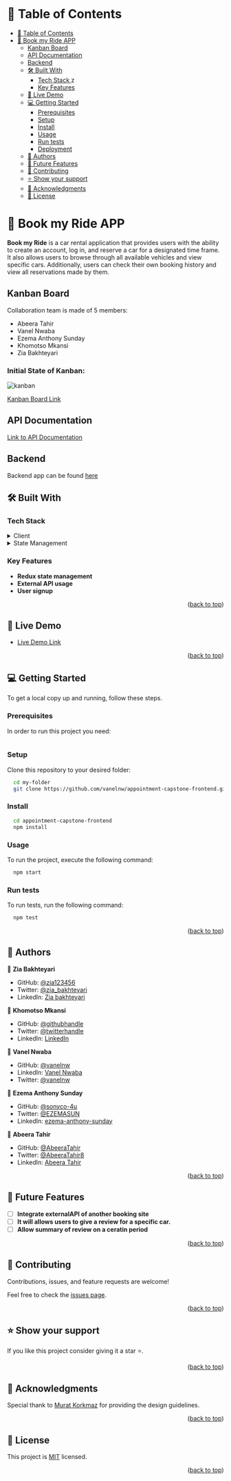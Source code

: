 # 📗 Table of Contents

- [📗 Table of Contents](#-table-of-contents)
- [📖 Book my Ride APP ](#-book-my-ride-api-)
  - [Kanban Board](#kanban-board)
  - [API Documentation](#api-documentation)
  - [Backend](#frontend)
  - [🛠 Built With ](#-built-with-)
    - [Tech Stack ](#tech-stack-)z
    - [Key Features ](#key-features-)
  - [🚀 Live Demo ](#-live-demo-)
  - [💻 Getting Started ](#-getting-started-)
    - [Prerequisites](#prerequisites)
    - [Setup](#setup)
    - [Install](#install)
    - [Usage](#usage)
    - [Run tests](#run-tests)
    - [Deployment](#deployment)
  - [👥 Authors ](#-authors-)
  - [🔭 Future Features ](#-future-features-)
  - [🤝 Contributing ](#-contributing-)
  - [⭐️ Show your support ](#️-show-your-support-)
  - [🙏 Acknowledgments ](#-acknowledgments-)
  - [📝 License ](#-license-)

# 📖 Book my Ride APP <a name="about-project"></a>

**Book my Ride** is a car rental application that provides users with the ability to create an account, log in, and reserve a car for a designated time frame. It also allows users to browse through all available vehicles and view specific cars. Additionally, users can check their own booking history and view all reservations made by them.

## Kanban Board <a name="kanban-board"></a>

Collaboration team is made of 5 members:

- Abeera Tahir
- Vanel Nwaba
- Ezema Anthony Sunday
- Khomotso Mkansi
- Zia Bakhteyari

### Initial State of Kanban:

![kanban](https://user-images.githubusercontent.com/38879488/228954839-ecab1c29-7bad-4338-8b62-68f996f6ce7d.png)

[Kanban Board Link](https://github.com/users/vanelnw/projects/4)

## API Documentation <a name="api-documentation"></a>

[Link to API Documentation](https://documenter.getpostman.com/view/24548009/2s93XsYS33)

## Backend <a name="backend"></a>

Backend app can be found [here](https://github.com/vanelnw/Appointment-Capstone-Backend.git)

## 🛠 Built With <a name="built-with"></a>

### Tech Stack <a name="tech-stack"></a>

<details>
  <summary>Client</summary>
  <ul>
    <li><a href="https://reactjs.org/">React.js</a></li>
  </ul>
</details>

<details>
  <summary>State Management</summary>
  <ul>
     <li><a href="https://redux.org/">Redux</a></li>
  </ul>
</details>

### Key Features <a name="key-features"></a>

- **Redux state management**
- **External API usage**
- **User signup**

<p align="right">(<a href="#readme-top">back to top</a>)</p>

## 🚀 Live Demo <a name="live-demo"></a>

- [Live Demo Link](https://rentyourcar.onrender.com/)

<p align="right">(<a href="#readme-top">back to top</a>)</p>

## 💻 Getting Started <a name="getting-started"></a>

To get a local copy up and running, follow these steps.

### Prerequisites

In order to run this project you need:

```sh

```

### Setup

Clone this repository to your desired folder:

```sh
  cd my-folder
  git clone https://github.com/vanelnw/appointment-capstone-frontend.git
```

### Install

```sh
  cd appointment-capstone-frontend
  npm install
```

### Usage

To run the project, execute the following command:

```sh
  npm start
```

### Run tests

To run tests, run the following command:

```sh
  npm test
```

<p align="right">(<a href="#readme-top">back to top</a>)</p>

## 👥 Authors <a name="authors"></a>

👤 **Zia Bakhteyari**

- GitHub: [@zia123456](https://github.com/Zia123456)
- Twitter: [@zia_bakhteyari](https://twitter.com/Zia_Bakhteyari)
- LinkedIn: [Zia bakhteyari](https://www.linkedin.com/in/zia-bakhteyari)

👤 **Khomotso Mkansi**

- GitHub: [@githubhandle](https://momotsow.github.io/microverse-portfolio/)
- Twitter: [@twitterhandle](#)
- LinkedIn: [LinkedIn](https://www.linkedin.com/in/khomotso-prudence-mkansi/)

👤 **Vanel Nwaba**

- GitHub: [@vanelnw](https://github.com/vanelnw)
- LinkedIn: [Vanel Nwaba](https://www.linkedin.com/in/va-nw/)
- Twitter: [@vanelnw](#)

👤 **Ezema Anthony Sunday**

- GitHub: [@sonyco-4u](https://github.com/sonyco-4u)
- Twitter: [@EZEMASUN](https://twitter.com/EZEMASUN)
- LinkedIn: [ezema-anthony-sunday](https://www.linkedin.com/in/sunday-anthony-ezema/)

👤 **Abeera Tahir**

- GitHub: [@AbeeraTahir](https://github.com/AbeeraTahir)
- Twitter: [@AbeeraTahir8](https://twitter.com/AbeeraTahir8?t=z5CjMpmHMZmS98i09gUpYA&s=08)
- LinkedIn: [Abeera Tahir](https://www.linkedin.com/in/abeera-tahir/)

<p align="right">(<a href="#readme-top">back to top</a>)</p>

## 🔭 Future Features <a name="future-features"></a>

- [ ] **Integrate externalAPI of another booking site**
- [ ] **It will allows users to give a review for a specific car.**
- [ ] **Allow summary of review on a ceratin period**

<p align="right">(<a href="#readme-top">back to top</a>)</p>

## 🤝 Contributing <a name="contributing"></a>

Contributions, issues, and feature requests are welcome!

Feel free to check the [issues page](../../issues/).

<p align="right">(<a href="#readme-top">back to top</a>)</p>

## ⭐️ Show your support <a name="support"></a>

If you like this project consider giving it a star ⭐️.

<p align="right">(<a href="#readme-top">back to top</a>)</p>

## 🙏 Acknowledgments <a name="acknowledgements"></a>

Special thank to [Murat Korkmaz](https://www.behance.net/muratk) for providing the design guidelines.

<p align="right">(<a href="#readme-top">back to top</a>)</p>

## 📝 License <a name="license"></a>

This project is [MIT](./LICENSE) licensed.

<p align="right">(<a href="#readme-top">back to top</a>)</p>
